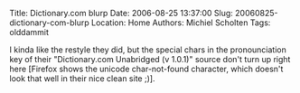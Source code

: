Title: Dictionary.com blurp
Date: 2006-08-25 13:37:00
Slug: 20060825-dictionary-com-blurp
Location: Home
Authors: Michiel Scholten
Tags: olddammit

<p>I kinda like the restyle they did, but the special chars in the pronounciation key of their "Dictionary.com Unabridged (v 1.0.1)" source don't turn up right here [Firefox shows the unicode char-not-found character, which doesn't look that well in their nice clean site ;)].</p>
